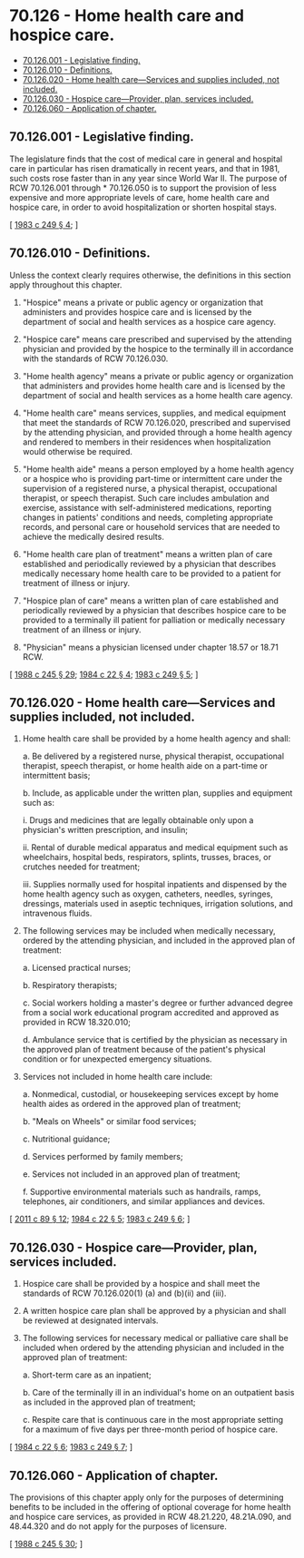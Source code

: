 # 70.126 - Home health care and hospice care.
* [70.126.001 - Legislative finding.](#70126001---legislative-finding)
* [70.126.010 - Definitions.](#70126010---definitions)
* [70.126.020 - Home health care—Services and supplies included, not included.](#70126020---home-health-careservices-and-supplies-included-not-included)
* [70.126.030 - Hospice care—Provider, plan, services included.](#70126030---hospice-careprovider-plan-services-included)
* [70.126.060 - Application of chapter.](#70126060---application-of-chapter)
## 70.126.001 - Legislative finding.
The legislature finds that the cost of medical care in general and hospital care in particular has risen dramatically in recent years, and that in 1981, such costs rose faster than in any year since World War II. The purpose of RCW 70.126.001 through * 70.126.050 is to support the provision of less expensive and more appropriate levels of care, home health care and hospice care, in order to avoid hospitalization or shorten hospital stays.

\[ [1983 c 249 § 4](http://leg.wa.gov/CodeReviser/documents/sessionlaw/1983c249.pdf?cite=1983%20c%20249%20§%204); \]

## 70.126.010 - Definitions.
Unless the context clearly requires otherwise, the definitions in this section apply throughout this chapter.

1. "Hospice" means a private or public agency or organization that administers and provides hospice care and is licensed by the department of social and health services as a hospice care agency.

2. "Hospice care" means care prescribed and supervised by the attending physician and provided by the hospice to the terminally ill in accordance with the standards of RCW 70.126.030.

3. "Home health agency" means a private or public agency or organization that administers and provides home health care and is licensed by the department of social and health services as a home health care agency.

4. "Home health care" means services, supplies, and medical equipment that meet the standards of RCW 70.126.020, prescribed and supervised by the attending physician, and provided through a home health agency and rendered to members in their residences when hospitalization would otherwise be required.

5. "Home health aide" means a person employed by a home health agency or a hospice who is providing part-time or intermittent care under the supervision of a registered nurse, a physical therapist, occupational therapist, or speech therapist. Such care includes ambulation and exercise, assistance with self-administered medications, reporting changes in patients' conditions and needs, completing appropriate records, and personal care or household services that are needed to achieve the medically desired results.

6. "Home health care plan of treatment" means a written plan of care established and periodically reviewed by a physician that describes medically necessary home health care to be provided to a patient for treatment of illness or injury.

7. "Hospice plan of care" means a written plan of care established and periodically reviewed by a physician that describes hospice care to be provided to a terminally ill patient for palliation or medically necessary treatment of an illness or injury.

8. "Physician" means a physician licensed under chapter 18.57 or 18.71 RCW.

\[ [1988 c 245 § 29](http://leg.wa.gov/CodeReviser/documents/sessionlaw/1988c245.pdf?cite=1988%20c%20245%20§%2029); [1984 c 22 § 4](http://leg.wa.gov/CodeReviser/documents/sessionlaw/1984c22.pdf?cite=1984%20c%2022%20§%204); [1983 c 249 § 5](http://leg.wa.gov/CodeReviser/documents/sessionlaw/1983c249.pdf?cite=1983%20c%20249%20§%205); \]

## 70.126.020 - Home health care—Services and supplies included, not included.
1. Home health care shall be provided by a home health agency and shall:

   a. Be delivered by a registered nurse, physical therapist, occupational therapist, speech therapist, or home health aide on a part-time or intermittent basis;

   b. Include, as applicable under the written plan, supplies and equipment such as:

      i. Drugs and medicines that are legally obtainable only upon a physician's written prescription, and insulin;

      ii. Rental of durable medical apparatus and medical equipment such as wheelchairs, hospital beds, respirators, splints, trusses, braces, or crutches needed for treatment;

      iii. Supplies normally used for hospital inpatients and dispensed by the home health agency such as oxygen, catheters, needles, syringes, dressings, materials used in aseptic techniques, irrigation solutions, and intravenous fluids.

2. The following services may be included when medically necessary, ordered by the attending physician, and included in the approved plan of treatment:

   a. Licensed practical nurses;

   b. Respiratory therapists;

   c. Social workers holding a master's degree or further advanced degree from a social work educational program accredited and approved as provided in RCW 18.320.010;

   d. Ambulance service that is certified by the physician as necessary in the approved plan of treatment because of the patient's physical condition or for unexpected emergency situations.

3. Services not included in home health care include:

   a. Nonmedical, custodial, or housekeeping services except by home health aides as ordered in the approved plan of treatment;

   b. "Meals on Wheels" or similar food services;

   c. Nutritional guidance;

   d. Services performed by family members;

   e. Services not included in an approved plan of treatment;

   f. Supportive environmental materials such as handrails, ramps, telephones, air conditioners, and similar appliances and devices.

\[ [2011 c 89 § 12](http://lawfilesext.leg.wa.gov/biennium/2011-12/Pdf/Bills/Session%20Laws/Senate/5020-S.SL.pdf?cite=2011%20c%2089%20§%2012); [1984 c 22 § 5](http://leg.wa.gov/CodeReviser/documents/sessionlaw/1984c22.pdf?cite=1984%20c%2022%20§%205); [1983 c 249 § 6](http://leg.wa.gov/CodeReviser/documents/sessionlaw/1983c249.pdf?cite=1983%20c%20249%20§%206); \]

## 70.126.030 - Hospice care—Provider, plan, services included.
1. Hospice care shall be provided by a hospice and shall meet the standards of RCW 70.126.020(1) (a) and (b)(ii) and (iii).

2. A written hospice care plan shall be approved by a physician and shall be reviewed at designated intervals.

3. The following services for necessary medical or palliative care shall be included when ordered by the attending physician and included in the approved plan of treatment:

   a. Short-term care as an inpatient;

   b. Care of the terminally ill in an individual's home on an outpatient basis as included in the approved plan of treatment;

   c. Respite care that is continuous care in the most appropriate setting for a maximum of five days per three-month period of hospice care.

\[ [1984 c 22 § 6](http://leg.wa.gov/CodeReviser/documents/sessionlaw/1984c22.pdf?cite=1984%20c%2022%20§%206); [1983 c 249 § 7](http://leg.wa.gov/CodeReviser/documents/sessionlaw/1983c249.pdf?cite=1983%20c%20249%20§%207); \]

## 70.126.060 - Application of chapter.
The provisions of this chapter apply only for the purposes of determining benefits to be included in the offering of optional coverage for home health and hospice care services, as provided in RCW 48.21.220, 48.21A.090, and 48.44.320 and do not apply for the purposes of licensure.

\[ [1988 c 245 § 30](http://leg.wa.gov/CodeReviser/documents/sessionlaw/1988c245.pdf?cite=1988%20c%20245%20§%2030); \]

